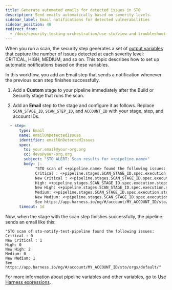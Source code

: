 ```yaml
---
title: Generate automated emails for detected issues in STO
description: Send emails automatically based on severity levels.
sidebar_label: Email notifications for detected vulnerabilities
sidebar_position: 40
redirect_from: 
  - /docs/security-testing-orchestration/use-sto/view-and-troubleshoot-vulnerabilities/email-notifications
---
```


When you run a scan, the security step generates a set of [output variables](/docs/security-testing-orchestration/get-started/key-concepts/output-variables) that capture the number of issues detected at each severity level: CRITICAL, HIGH, MEDIUM, and so on. This topic describes how to set up automatic notifications based on these variables.

In this workflow, you add an Email step that sends a notification whenever the previous scan step finishes successfully.

1. Add a **Custom** stage to your pipeline immediately after the Build or Security stage that runs the scan.

2. Add an **Email** step to the stage and configure it as follows. Replace `SCAN_STAGE_ID`, `SCAN_STEP_ID`, and `ACCOUNT_ID` with your stage, step, and account IDs.

```yaml
  - step:
      type: Email
      name: emailOnDetectedIssues
      identifier: emailOnDetectedIssues
      spec:
        to: your.email@your-org.org
        cc: devs@your-org.org
        subject: "STO ALERT: Scan results for <+pipeline.name>"
        body: |- 
             "STO scan of <+pipeline.name> found the following issues:  <br>
             Critical : <+pipeline.stages.SCAN_STAGE_ID.spec.execution.steps.SCAN_STEP_ID.output.outputVariables.CRITICAL> <br>
             New Critical : <+pipeline.stages.SCAN_STAGE_ID.spec.execution.steps.SCAN_STEP_ID.output.outputVariables.NEW_CRITICAL> <br>
             High: <+pipeline.stages.SCAN_STAGE_ID.spec.execution.steps.SCAN_STEP_ID.output.outputVariables.HIGH> <br>
             New High: <+pipeline.stages.SCAN_STAGE_ID.spec.execution.steps.SCAN_STEP_ID.output.outputVariables.NEW_HIGH> <br>
             Medium: <+pipeline.stages.SCAN_STAGE_ID.spec.execution.steps.SCAN_STEP_ID.output.outputVariables.MEDIUM> <br>
             New Medium: <+pipeline.stages.SCAN_STAGE_ID.spec.execution.steps.SCAN_STEP_ID.output.outputVariables.NEW_MEDIUM> <br> 
             See https://app.harness.io/ng/#/account/MY_ACCOUNT_ID/sto/orgs/default/"
      timeout: 1d
```

Now, when the stage with the scan step finishes successfully, the pipeline sends an email like this:

```
"STO scan of sto-notify-test-pipeline found the following issues:
Critical : 0
New Critical : 1
High: 0
New High: 2
Medium: 0
New Medium: 1
See https://app.harness.io/ng/#/account/MY_ACCOUNT_ID/sto/orgs/default/"
```

For more information about pipeline variables and other variables, go to [Use Harness expressions](/docs/platform/variables-and-expressions/harness-variables).
